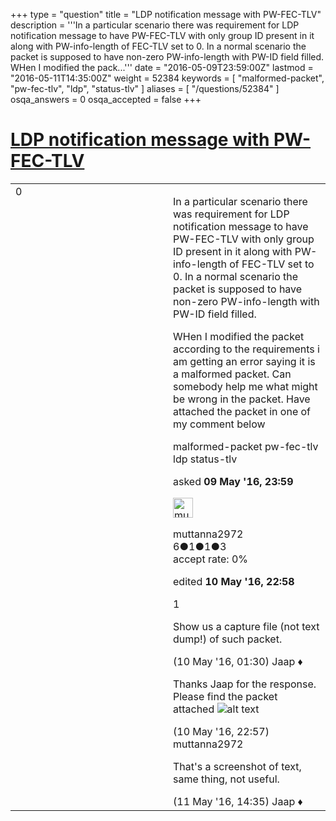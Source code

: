 +++
type = "question"
title = "LDP notification message with PW-FEC-TLV"
description = '''In a particular scenario there was requirement for LDP notification message to have PW-FEC-TLV with only group ID present in it along with PW-info-length of FEC-TLV set to 0. In a normal scenario the packet is supposed to have non-zero PW-info-length with PW-ID field filled. WHen I modified the pack...'''
date = "2016-05-09T23:59:00Z"
lastmod = "2016-05-11T14:35:00Z"
weight = 52384
keywords = [ "malformed-packet", "pw-fec-tlv", "ldp", "status-tlv" ]
aliases = [ "/questions/52384" ]
osqa_answers = 0
osqa_accepted = false
+++

<div class="headNormal">

# [LDP notification message with PW-FEC-TLV](/questions/52384/ldp-notification-message-with-pw-fec-tlv)

</div>

<div id="main-body">

<div id="askform">

<table id="question-table" style="width:100%;"><colgroup><col style="width: 50%" /><col style="width: 50%" /></colgroup><tbody><tr class="odd"><td style="width: 30px; vertical-align: top"><div class="vote-buttons"><span id="post-52384-upvote" class="ajax-command post-vote up" rel="nofollow" title="I like this post (click again to cancel)"> </span><div id="post-52384-score" class="post-score" title="current number of votes">0</div><span id="post-52384-downvote" class="ajax-command post-vote down" rel="nofollow" title="I dont like this post (click again to cancel)"> </span> <span id="favorite-mark" class="ajax-command favorite-mark" rel="nofollow" title="mark/unmark this question as favorite (click again to cancel)"> </span><div id="favorite-count" class="favorite-count"></div></div></td><td><div id="item-right"><div class="question-body"><p>In a particular scenario there was requirement for LDP notification message to have PW-FEC-TLV with only group ID present in it along with PW-info-length of FEC-TLV set to 0. In a normal scenario the packet is supposed to have non-zero PW-info-length with PW-ID field filled.</p><p>WHen I modified the packet according to the requirements i am getting an error saying it is a malformed packet. Can somebody help me what might be wrong in the packet. Have attached the packet in one of my comment below</p></div><div id="question-tags" class="tags-container tags"><span class="post-tag tag-link-malformed-packet" rel="tag" title="see questions tagged &#39;malformed-packet&#39;">malformed-packet</span> <span class="post-tag tag-link-pw-fec-tlv" rel="tag" title="see questions tagged &#39;pw-fec-tlv&#39;">pw-fec-tlv</span> <span class="post-tag tag-link-ldp" rel="tag" title="see questions tagged &#39;ldp&#39;">ldp</span> <span class="post-tag tag-link-status-tlv" rel="tag" title="see questions tagged &#39;status-tlv&#39;">status-tlv</span></div><div id="question-controls" class="post-controls"></div><div class="post-update-info-container"><div class="post-update-info post-update-info-user"><p>asked <strong>09 May '16, 23:59</strong></p><img src="https://secure.gravatar.com/avatar/de4a93c9d5404f6e7a1515eafdd43a3a?s=32&amp;d=identicon&amp;r=g" class="gravatar" width="32" height="32" alt="muttanna2972&#39;s gravatar image" /><p><span>muttanna2972</span><br />
<span class="score" title="6 reputation points">6</span><span title="1 badges"><span class="badge1">●</span><span class="badgecount">1</span></span><span title="1 badges"><span class="silver">●</span><span class="badgecount">1</span></span><span title="3 badges"><span class="bronze">●</span><span class="badgecount">3</span></span><br />
<span class="accept_rate" title="Rate of the user&#39;s accepted answers">accept rate:</span> <span title="muttanna2972 has no accepted answers">0%</span></p></div><div class="post-update-info post-update-info-edited"><p><span> edited <strong>10 May '16, 22:58</strong> </span></p></div></div><div id="comments-container-52384" class="comments-container"><span id="52388"></span><div id="comment-52388" class="comment"><div id="post-52388-score" class="comment-score">1</div><div class="comment-text"><p>Show us a capture file (not text dump!) of such packet.</p></div><div id="comment-52388-info" class="comment-info"><span class="comment-age">(10 May '16, 01:30)</span> <span class="comment-user userinfo">Jaap ♦</span></div></div><span id="52420"></span><div id="comment-52420" class="comment"><div id="post-52420-score" class="comment-score"></div><div class="comment-text"><p>Thanks Jaap for the response. Please find the packet attached <img src="https://osqa-ask.wireshark.org/upfiles/malformed_packet.jpg.png" alt="alt text" /></p></div><div id="comment-52420-info" class="comment-info"><span class="comment-age">(10 May '16, 22:57)</span> <span class="comment-user userinfo">muttanna2972</span></div></div><span id="52451"></span><div id="comment-52451" class="comment"><div id="post-52451-score" class="comment-score"></div><div class="comment-text"><p>That's a screenshot of text, same thing, not useful.</p></div><div id="comment-52451-info" class="comment-info"><span class="comment-age">(11 May '16, 14:35)</span> <span class="comment-user userinfo">Jaap ♦</span></div></div></div><div id="comment-tools-52384" class="comment-tools"></div><div class="clear"></div><div id="comment-52384-form-container" class="comment-form-container"></div><div class="clear"></div></div></td></tr></tbody></table>

</div>

</div>

